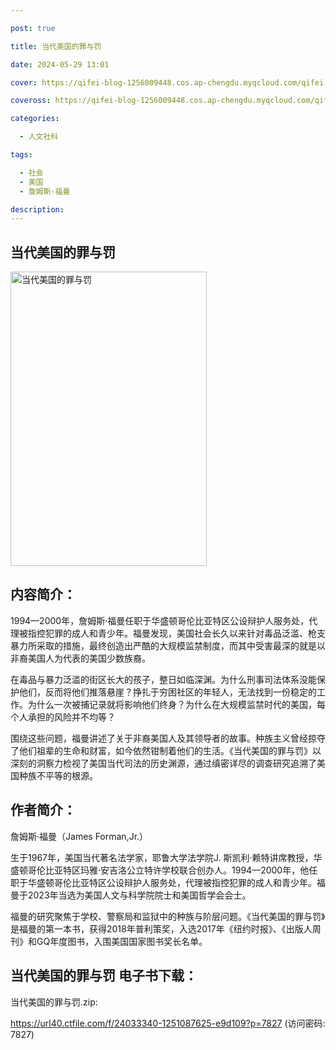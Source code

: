 ```yaml
---

post: true

title: 当代美国的罪与罚

date: 2024-05-29 13:01

cover: https://qifei-blog-1256009448.cos.ap-chengdu.myqcloud.com/qifei-blog/65a78749871b83018a12357b.jpg

coveross: https://qifei-blog-1256009448.cos.ap-chengdu.myqcloud.com/qifei-blog/65a78749871b83018a12357b.jpg

categories:

  - 人文社科

tags:

  - 社会
  - 美国
  - 詹姆斯·福曼

description:
---
```


## 当代美国的罪与罚
<img alt="当代美国的罪与罚 " class="aligncenter loaded" data-was-processed="true" decoding="async" fetchpriority="high" height="471" src="https://qifei-blog-1256009448.cos.ap-chengdu.myqcloud.com/qifei-blog/65a78749871b83018a12357b.jpg " style="cursor: zoom-in;" width="314"/>

## 内容简介：

1994—2000年，詹姆斯·福曼任职于华盛顿哥伦比亚特区公设辩护人服务处，代理被指控犯罪的成人和青少年。福曼发现，美国社会长久以来针对毒品泛滥、枪支暴力所采取的措施，最终创造出严酷的大规模监禁制度，而其中受害最深的就是以非裔美国人为代表的美国少数族裔。

在毒品与暴力泛滥的街区长大的孩子，整日如临深渊。为什么刑事司法体系没能保护他们，反而将他们推落悬崖？挣扎于穷困社区的年轻人，无法找到一份稳定的工作。为什么一次被捕记录就将影响他们终身？为什么在大规模监禁时代的美国，每个人承担的风险并不均等？

围绕这些问题，福曼讲述了关于非裔美国人及其领导者的故事。种族主义曾经掠夺了他们祖辈的生命和财富，如今依然钳制着他们的生活。《当代美国的罪与罚》以深刻的洞察力检视了美国当代司法的历史渊源，通过缜密详尽的调查研究追溯了美国种族不平等的根源。

## 作者简介：

詹姆斯·福曼（James Forman,Jr.）

生于1967年，美国当代著名法学家，耶鲁大学法学院J. 斯凯利·赖特讲席教授，华盛顿哥伦比亚特区玛雅·安吉洛公立特许学校联合创办人。1994—2000年，他任职于华盛顿哥伦比亚特区公设辩护人服务处，代理被指控犯罪的成人和青少年。福曼于2023年当选为美国人文与科学院院士和美国哲学会会士。

福曼的研究聚焦于学校、警察局和监狱中的种族与阶层问题。《当代美国的罪与罚》是福曼的第一本书，获得2018年普利策奖，入选2017年《纽约时报》、《出版人周刊》和GQ年度图书，入围美国国家图书奖长名单。

## 当代美国的罪与罚 电子书下载：

当代美国的罪与罚.zip: 

https://url40.ctfile.com/f/24033340-1251087625-e9d109?p=7827 (访问密码: 7827)
